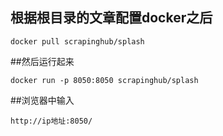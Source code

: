 ## 根据根目录的文章配置docker之后   
```shell
docker pull scrapinghub/splash
```  
##然后运行起来  
```shell
docker run -p 8050:8050 scrapinghub/splash
```   
##浏览器中输入  
```shell
http://ip地址:8050/
```
